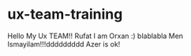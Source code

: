 ux-team-training
================

Hello My Ux TEAM!! 
Rufat
I am Orxan :) blablabla
Men Ismayilam!!!ddddddddd
Azer is ok!